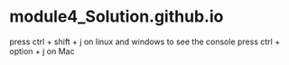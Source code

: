 # module4_Solution.github.io
press ctrl + shift + j on linux and windows to see the console 
press ctrl + option + j on Mac
